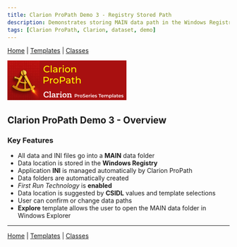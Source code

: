 ```yaml
---
title: Clarion ProPath Demo 3 - Registry Stored Path
description: Demonstrates storing MAIN data path in the Windows Registry using Clarion ProPath.
tags: [Clarion ProPath, Clarion, dataset, demo]
---
```


[Home](../index.md) | [Templates](../templates/index.md) | [Classes](../classes/index.md)

[![ProPath logo](../assets/images/ProPath270x90.png)](https://www.clarionproseries.com/html/propath.html)

## Clarion ProPath Demo 3 - Overview

### Key Features

- All data and INI files go into a **MAIN** data folder  
- Data location is stored in the **Windows Registry**  
- Application **INI** is managed automatically by Clarion ProPath  
- Data folders are automatically created  
- *First Run Technology* is **enabled**  
- Data location is suggested by **CSIDL** values and template selections  
- User can confirm or change data paths  
- **Explore** template allows the user to open the MAIN data folder in Windows Explorer  

---
[Home](../index.md) | [Templates](../templates/index.md) | [Classes](../classes/index.md)
